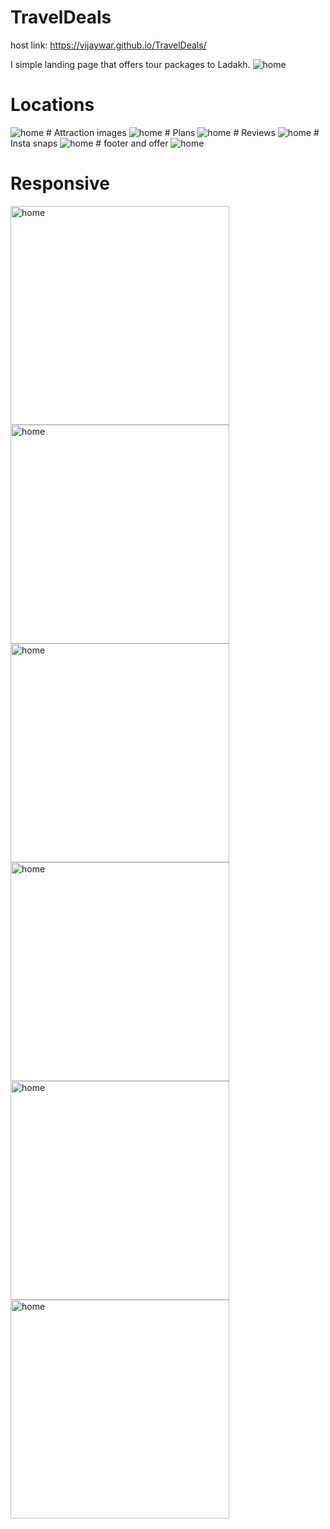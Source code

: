 # TravelDeals

host link:
https://vijaywar.github.io/TravelDeals/

I simple landing page that offers tour packages to Ladakh.
<img src='./readmeImg/w1.jpg' alt='home'>
# Locations
<img src='./readmeImg/W2.jpg' alt='home'>
# Attraction images
<img src='./readmeImg/W3.jpg' alt='home'>
# Plans
<img src='./readmeImg/w4.jpg' alt='home'>
# Reviews
<img src='./readmeImg/w5.jpg' alt='home'>
# Insta snaps
<img src='./readmeImg/w6.jpg' alt='home'>
# footer and offer
<img src='./readmeImg/w7.jpg' alt='home'>

# Responsive
<img width='350px' src='./readmeImg/m0.jpeg' alt='home'>
<img width='350px' src='./readmeImg/m1.jpeg' alt='home'>
<img width='350px' src='./readmeImg/m2.jpeg' alt='home'>
<img width='350px' src='./readmeImg/m3.jpeg' alt='home'>
<img  width='350px' src='./readmeImg/m4.jpeg' alt='home'>
<img width='350px' src='./readmeImg/m5.jpeg' alt='home'>
